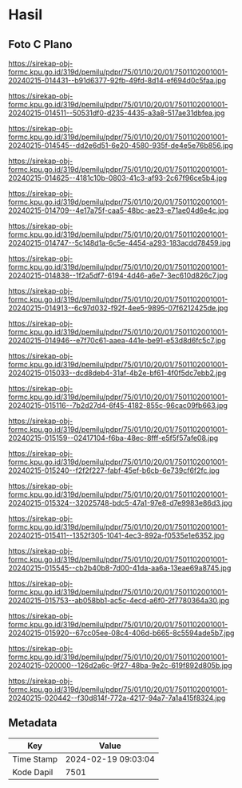 # Hasil

## Foto C Plano

https://sirekap-obj-formc.kpu.go.id/319d/pemilu/pdpr/75/01/10/20/01/7501102001001-20240215-014431--b91d6377-92fb-49fd-8d14-ef694d0c5faa.jpg

https://sirekap-obj-formc.kpu.go.id/319d/pemilu/pdpr/75/01/10/20/01/7501102001001-20240215-014511--50531df0-d235-4435-a3a8-517ae31dbfea.jpg

https://sirekap-obj-formc.kpu.go.id/319d/pemilu/pdpr/75/01/10/20/01/7501102001001-20240215-014545--dd2e6d51-6e20-4580-935f-de4e5e76b856.jpg

https://sirekap-obj-formc.kpu.go.id/319d/pemilu/pdpr/75/01/10/20/01/7501102001001-20240215-014625--4181c10b-0803-41c3-af93-2c67f96ce5b4.jpg

https://sirekap-obj-formc.kpu.go.id/319d/pemilu/pdpr/75/01/10/20/01/7501102001001-20240215-014709--4e17a75f-caa5-48bc-ae23-e71ae04d6e4c.jpg

https://sirekap-obj-formc.kpu.go.id/319d/pemilu/pdpr/75/01/10/20/01/7501102001001-20240215-014747--5c148d1a-6c5e-4454-a293-183acdd78459.jpg

https://sirekap-obj-formc.kpu.go.id/319d/pemilu/pdpr/75/01/10/20/01/7501102001001-20240215-014838--1f2a5df7-6194-4d46-a6e7-3ec610d826c7.jpg

https://sirekap-obj-formc.kpu.go.id/319d/pemilu/pdpr/75/01/10/20/01/7501102001001-20240215-014913--6c97d032-f92f-4ee5-9895-07f6212425de.jpg

https://sirekap-obj-formc.kpu.go.id/319d/pemilu/pdpr/75/01/10/20/01/7501102001001-20240215-014946--e7f70c61-aaea-441e-be91-e53d8d6fc5c7.jpg

https://sirekap-obj-formc.kpu.go.id/319d/pemilu/pdpr/75/01/10/20/01/7501102001001-20240215-015033--dcd8deb4-31af-4b2e-bf61-4f0f5dc7ebb2.jpg

https://sirekap-obj-formc.kpu.go.id/319d/pemilu/pdpr/75/01/10/20/01/7501102001001-20240215-015116--7b2d27d4-6f45-4182-855c-96cac09fb663.jpg

https://sirekap-obj-formc.kpu.go.id/319d/pemilu/pdpr/75/01/10/20/01/7501102001001-20240215-015159--02417104-f6ba-48ec-8fff-e5f5f57afe08.jpg

https://sirekap-obj-formc.kpu.go.id/319d/pemilu/pdpr/75/01/10/20/01/7501102001001-20240215-015240--f2f2f227-fabf-45ef-b6cb-6e739cf6f2fc.jpg

https://sirekap-obj-formc.kpu.go.id/319d/pemilu/pdpr/75/01/10/20/01/7501102001001-20240215-015324--32025748-bdc5-47a1-97e8-d7e9983e86d3.jpg

https://sirekap-obj-formc.kpu.go.id/319d/pemilu/pdpr/75/01/10/20/01/7501102001001-20240215-015411--1352f305-1041-4ec3-892a-f0535e1e6352.jpg

https://sirekap-obj-formc.kpu.go.id/319d/pemilu/pdpr/75/01/10/20/01/7501102001001-20240215-015545--cb2b40b8-7d00-41da-aa6a-13eae69a8745.jpg

https://sirekap-obj-formc.kpu.go.id/319d/pemilu/pdpr/75/01/10/20/01/7501102001001-20240215-015753--ab058bb1-ac5c-4ecd-a6f0-2f7780364a30.jpg

https://sirekap-obj-formc.kpu.go.id/319d/pemilu/pdpr/75/01/10/20/01/7501102001001-20240215-015920--67cc05ee-08c4-406d-b665-8c5594ade5b7.jpg

https://sirekap-obj-formc.kpu.go.id/319d/pemilu/pdpr/75/01/10/20/01/7501102001001-20240215-020000--126d2a6c-9f27-48ba-9e2c-619f892d805b.jpg

https://sirekap-obj-formc.kpu.go.id/319d/pemilu/pdpr/75/01/10/20/01/7501102001001-20240215-020442--f30d814f-772a-4217-94a7-7a1a415f8324.jpg


## Metadata

| Key        | Value               |
| ---------- | ------------------- |
| Time Stamp | 2024-02-19 09:03:04 |
| Kode Dapil | 7501                |



